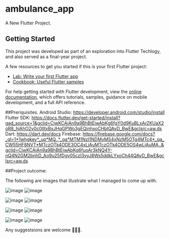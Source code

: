 # ambulance_app

A New Flutter Project.

## Getting Started

This project was developed as part of an exploration into Flutter Techlogy, and also served as a final-year project.

A few resources to get you started if this is your first Flutter project:

- [Lab: Write your first Flutter app](https://docs.flutter.dev/get-started/codelab)
- [Cookbook: Useful Flutter samples](https://docs.flutter.dev/cookbook)

For help getting started with Flutter development, view the
[online documentation](https://docs.flutter.dev/), which offers tutorials,
samples, guidance on mobile development, and a full API reference.


##Preriquisites.
Android Studio: https://developer.android.com/studio/install
Flutter SDK: https://docs.flutter.dev/get-started/install?gad_source=1&gclid=CjwKCAiAn9a9BhBtEiwAbKg6fgY0d9KuBLxArZKUaX2oR8_hjAhO2v0c0lltxBxJHqGPWo3gEQinhxoCHbIQAvD_BwE&gclsrc=aw.ds
Dart: https://dart.dev/docs
Firebase: https://firebase.google.com/docs?_gl=1*1whgkev*_up*MQ..*_ga*MTM1NzI1NDMyMS4xNzM5OTg4MTc4*_ga_CW55HF8NVT*MTczOTk4ODE3OC4xLjAuMTczOTk4ODE5OS4wLjAuMA..&gclid=CjwKCAiAn9a9BhBtEiwAbKg6fuoAr3kNQ4Y-nQ4N2GM2bnhD_Ao9u25fDgv05czI3yyJ8Ws5ddkLYxoCh44QAvD_BwE&gclsrc=aw.ds



##Project outcome:

The following are images that illustrate what I managed to come up with. 

![image](https://github.com/user-attachments/assets/9928ffae-6e20-464c-979c-d43a7d644d0d)                    ![image](https://github.com/user-attachments/assets/e323cc23-6dbb-4b0c-a899-78f3cee73403)

![image](https://github.com/user-attachments/assets/f6470cb9-1728-403d-b0d3-a5d0dbf45ca3)                    ![image](https://github.com/user-attachments/assets/65d585f2-943e-41ce-bd1a-838c5bf032cf)

![image](https://github.com/user-attachments/assets/fce7ae43-d8c8-4b9a-8981-6d639b8b69dc)                    ![image](https://github.com/user-attachments/assets/30282bc8-6def-421e-be98-09d3701f556d)

![image](https://github.com/user-attachments/assets/c936c5b3-c366-4334-98f7-6c26599a6ee3)                    ![image](https://github.com/user-attachments/assets/c2805a84-1ad9-482d-b0d2-0b120143e8c6)




Any suggestsions are welcome 🙂🙂🙂.
